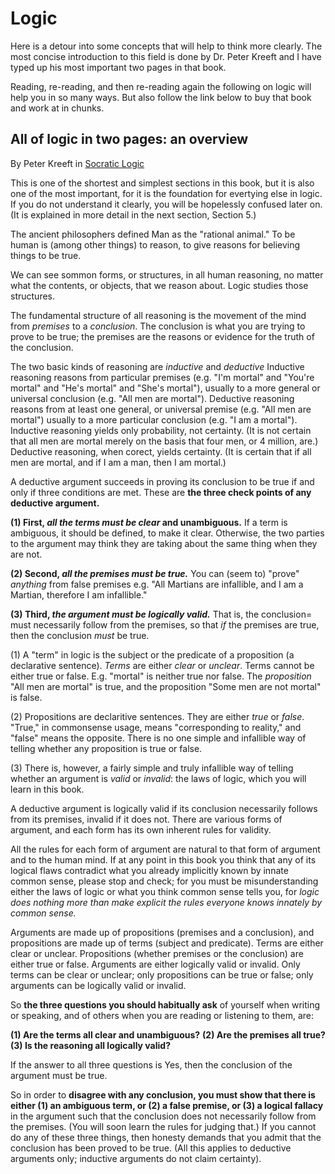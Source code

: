 # Logic

Here is a detour into some concepts that will help to think
more clearly. The most concise introduction to this field is done by Dr. Peter Kreeft and
I have typed up his most important two pages in that book.

Reading, re-reading, and then re-reading again the following on logic will help you
in so many ways. But also follow the link below to buy that book and work at in chunks.

## All of logic in two pages: an overview
By Peter Kreeft in [Socratic Logic](https://www.staugustine.net/our-books/books/socratic-logic-3rd-edition/)

This is one of the shortest and simplest sections in this book, but it is also one
of the most important, for it is the foundation for evertying else in logic. If you
do not understand it clearly, you will be hopelessly confused later on. (It is 
explained in more detail in the next section, Section 5.)

The ancient philosophers defined Man as the "rational animal." To be human is
(among other things) to reason, to give reasons for believing things to be true.

We can see sommon forms, or structures, in all human reasoning, no matter what the 
contents, or objects, that we reason about. Logic studies those structures.

The fundamental structure of all reasoning is the movement of the mind from
*premises* to a *conclusion*. The conclusion is what you are trying to prove
to be true; the premises are the reasons or evidence for the truth of the
conclusion.

The two basic kinds of reasoning are *inductive* and *deductive* Inductive
reasoning reasons from particular premises (e.g. "I'm mortal" and "You're mortal"
and "He's mortal" and "She's mortal"), usually to a more general or universal
conclusion (e.g. "All men are mortal"). Deductive reasoning reasons from at least
one general, or universal premise (e.g. "All men are mortal") usually to a more
particular conclusion (e.g. "I am a mortal"). Inductive reasoning yields only 
probability, not certainty. (It is not certain that all men are mortal merely on
the basis that four men, or 4 million, are.) Deductive reasoning, when corect,
yields certainty. (It is certain that if all men are mortal, and if I am a man, 
then I am mortal.)

A deductive argument succeeds in proving its conclusion to be true if and only if
three conditions are met. These are **the three check points of any deductive
argument.**

**(1) First, *all the terms must be clear* and unambiguous.** If a term is 
ambiguous, it should be defined, to make it clear. Otherwise, the two parties to
the argument may think they are taking about the same thing when they are not.

**(2) Second, *all the premises must be true.*** You can (seem to) "prove"
*anything* from false premises e.g. "All Martians are infallible, and I am a
Martian, therefore I am infallible."

**(3) Third, *the argument must be logically valid.*** That is, the conclusion=
must necessarily follow from the premises, so that *if* the premises are true,
then the conclusion *must* be true.

(1) A "term" in logic is the subject or the predicate of a proposition (a 
declarative sentence). *Terms* are either *clear* or *unclear*. Terms cannot be
either true or false. E.g. "mortal" is neither true nor false. The *proposition*
"All men are mortal" is true, and the proposition "Some men are not mortal" is 
false.

(2) Propositions are declaritive sentences. They are either *true* or *false*.
"True," in commonsense usage, means "corresponding to reality," and "false" means
the opposite. There is no one simple and infallible way of telling whether any
proposition is true or false.

(3) There is, however, a fairly simple and truly infallible way of telling
whether an argument is *valid* or *invalid*: the laws of logic, which you will
learn in this book.

A deductive argument is logically valid if its conclusion necessarily follows from
its premises, invalid if it does not. There are various forms of argument, and each
form has its own inherent rules for validity.

All the rules for each form of argument are natural to that form of argument and to
the human mind. If at any point in this book you think that any of its logical
flaws contradict what you already implicitly known by innate common sense, please
stop and check; for you must be misunderstanding either the laws of logic or what
you think common sense tells you, for *logic does nothing more than make explicit
the rules everyone knows innately by common sense.*


Arguments are made up of propositions (premises and a conclusion), and propositions
are made up of terms (subject and predicate). Terms are either clear or unclear.
Propositions (whether premises or the conclusion) are either true or false.
Arguments are either logically valid or invalid. Only terms can be clear or
unclear; only propositions can be true or false; only arguments can be logically
valid or invalid.

So **the three questions you should habitually ask** of yourself when writing or 
speaking, and of others when you are reading or listening to them, are:

**(1) Are the terms all clear and unambiguous?**
**(2) Are the premises all true?**
**(3) Is the reasoning all logically valid?**

If the answer to all three questions is Yes, then the conclusion of the argument
must be true.

So in order to **disagree with any conclusion, you must show that there is either
(1) an ambiguous term, or (2) a false premise, or (3) a logical fallacy** in the 
argument such that the conclusion does not necessarily follow from the premises.
(You will soon learn the rules for judging that.) If you cannot do any of these
three things, then honesty demands that you admit that the conclusion has been
proved to be true. (All this applies to deductive arguments only; inductive
arguments do not claim certainty).
